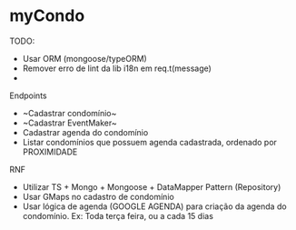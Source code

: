 # myCondo

TODO: 
- Usar ORM (mongoose/typeORM)
- Remover erro de lint da lib i18n em req.t(message)
- 




Endpoints
- ~Cadastrar condomínio~
- ~Cadastrar EventMaker~
- Cadastrar agenda do condomínio
- Listar condomínios que possuem agenda cadastrada, ordenado por PROXIMIDADE


RNF 
- Utilizar TS + Mongo + Mongoose + DataMapper Pattern (Repository)
- Usar GMaps no cadastro de condomínio
- Usar lógica de agenda (GOOGLE AGENDA) para criação da agenda do condomínio. Ex: Toda terça feira, ou a cada 15 dias
